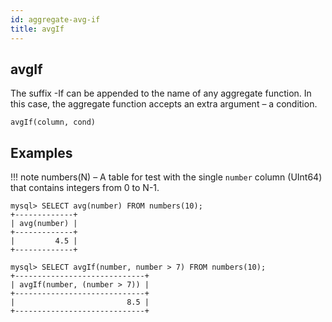 ```yaml
---
id: aggregate-avg-if
title: avgIf
---
```



## avgIf 

The suffix -If can be appended to the name of any aggregate function. In this case, the aggregate function accepts an extra argument – a condition.

```
avgIf(column, cond)
```

## Examples

!!! note
    numbers(N) – A table for test with the single `number` column (UInt64) that contains integers from 0 to N-1.

```
mysql> SELECT avg(number) FROM numbers(10);
+-------------+
| avg(number) |
+-------------+
|         4.5 |
+-------------+

mysql> SELECT avgIf(number, number > 7) FROM numbers(10);
+-----------------------------+
| avgIf(number, (number > 7)) |
+-----------------------------+
|                         8.5 |
+-----------------------------+
```